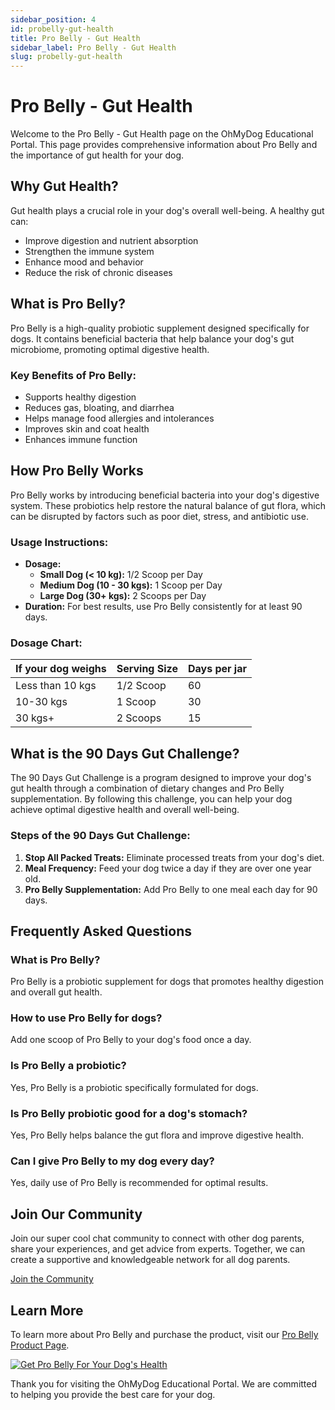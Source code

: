 ```yaml
---
sidebar_position: 4
id: probelly-gut-health
title: Pro Belly - Gut Health
sidebar_label: Pro Belly - Gut Health
slug: probelly-gut-health
---
```


# Pro Belly - Gut Health

Welcome to the Pro Belly - Gut Health page on the OhMyDog Educational Portal. This page provides comprehensive information about Pro Belly and the importance of gut health for your dog.

## Why Gut Health?

Gut health plays a crucial role in your dog's overall well-being. A healthy gut can:
- Improve digestion and nutrient absorption
- Strengthen the immune system
- Enhance mood and behavior
- Reduce the risk of chronic diseases

## What is Pro Belly?

Pro Belly is a high-quality probiotic supplement designed specifically for dogs. It contains beneficial bacteria that help balance your dog's gut microbiome, promoting optimal digestive health.

### Key Benefits of Pro Belly:
- Supports healthy digestion
- Reduces gas, bloating, and diarrhea
- Helps manage food allergies and intolerances
- Improves skin and coat health
- Enhances immune function

## How Pro Belly Works

Pro Belly works by introducing beneficial bacteria into your dog's digestive system. These probiotics help restore the natural balance of gut flora, which can be disrupted by factors such as poor diet, stress, and antibiotic use.

### Usage Instructions:
- **Dosage:** 
  - **Small Dog (< 10 kg):** 1/2 Scoop per Day
  - **Medium Dog (10 - 30 kgs):** 1 Scoop per Day
  - **Large Dog (30+ kgs):** 2 Scoops per Day
- **Duration:** For best results, use Pro Belly consistently for at least 90 days.

### Dosage Chart:
| If your dog weighs | Serving Size | Days per jar |
|--------------------|--------------|--------------|
| Less than 10 kgs   | 1/2 Scoop    | 60           |
| 10-30 kgs          | 1 Scoop      | 30           |
| 30 kgs+            | 2 Scoops     | 15           |

## What is the 90 Days Gut Challenge?

The 90 Days Gut Challenge is a program designed to improve your dog's gut health through a combination of dietary changes and Pro Belly supplementation. By following this challenge, you can help your dog achieve optimal digestive health and overall well-being.

### Steps of the 90 Days Gut Challenge:
1. **Stop All Packed Treats:** Eliminate processed treats from your dog's diet.
2. **Meal Frequency:** Feed your dog twice a day if they are over one year old.
3. **Pro Belly Supplementation:** Add Pro Belly to one meal each day for 90 days.

## Frequently Asked Questions

### What is Pro Belly?

Pro Belly is a probiotic supplement for dogs that promotes healthy digestion and overall gut health.

### How to use Pro Belly for dogs?

Add one scoop of Pro Belly to your dog's food once a day.

### Is Pro Belly a probiotic?

Yes, Pro Belly is a probiotic specifically formulated for dogs.

### Is Pro Belly probiotic good for a dog's stomach?

Yes, Pro Belly helps balance the gut flora and improve digestive health.

### Can I give Pro Belly to my dog every day?

Yes, daily use of Pro Belly is recommended for optimal results.

## Join Our Community

Join our super cool chat community to connect with other dog parents, share your experiences, and get advice from experts. Together, we can create a supportive and knowledgeable network for all dog parents.

[Join the Community](https://ohmydog.rocks/community)

## Learn More

To learn more about Pro Belly and purchase the product, visit our [Pro Belly Product Page](https://ohmydog.rocks/product/probelly/).

[![Get Pro Belly For Your Dog's Health](https://ohmydog.rocks/wp-content/uploads/sites/21/2024/07/Get-Pro-Belly-For-Your-Dogs-Health.jpg)](https://ohmydog.rocks/product/probelly/)

Thank you for visiting the OhMyDog Educational Portal. We are committed to helping you provide the best care for your dog.